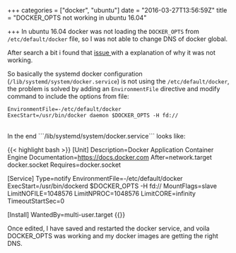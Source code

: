 +++
categories = ["docker", "ubuntu"]
date = "2016-03-27T13:56:59Z"
title = "DOCKER_OPTS not working in ubuntu 16.04"

+++
In ubuntu 16.04 docker was not loading the ```DOCKER_OPTS``` from ```/etc/default/docker``` file, so I was not able to change DNS of docker
global.


After search a bit i found that [issue ](https://github.com/docker/docker/issues/9889#issuecomment-109766580) with a explanation of why it was
not working.

So basically the systemd docker configuration (```/lib/systemd/system/docker.service```) is not using the ```/etc/default/docker```, the problem is solved by adding an ```EnvironmentFile``` directive and modify command to include the options from file:

```
EnvironmentFile=-/etc/default/docker
ExecStart=/usr/bin/docker daemon $DOCKER_OPTS -H fd://
```
<br />
In the end ```/lib/systemd/system/docker.service``` looks like:

{{< highlight bash >}}
[Unit]
Description=Docker Application Container Engine
Documentation=https://docs.docker.com
After=network.target docker.socket
Requires=docker.socket

[Service]
Type=notify
EnvironmentFile=-/etc/default/docker
ExecStart=/usr/bin/dockerd $DOCKER_OPTS -H fd://
MountFlags=slave
LimitNOFILE=1048576
LimitNPROC=1048576
LimitCORE=infinity
TimeoutStartSec=0

[Install]
WantedBy=multi-user.target
{{</highlight>}}

Once edited, I have saved and restarted the docker service, and voila DOCKER_OPTS was working and my docker images are getting the right DNS.

